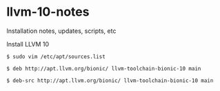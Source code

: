 # llvm-10-notes
Installation notes, updates, scripts, etc

Install LLVM 10

`$ sudo vim /etc/apt/sources.list`

`$ deb http://apt.llvm.org/bionic/ llvm-toolchain-bionic-10 main`

`$ deb-src http://apt.llvm.org/bionic/ llvm-toolchain-bionic-10 main`
